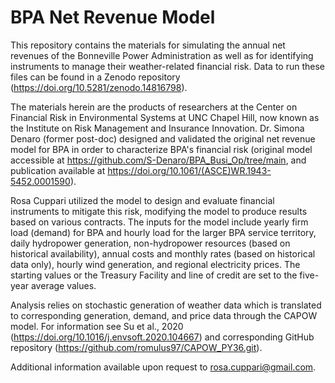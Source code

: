 # BPA Net Revenue Model
 
This repository contains the materials for simulating the annual net revenues of the Bonneville Power Administration as well as for identifying instruments to manage their weather-related financial risk. Data to run these files can be found in a Zenodo repository (https://doi.org/10.5281/zenodo.14816798).

The materials herein are the products of researchers at the Center on Financial Risk in Environmental Systems at UNC Chapel Hill, now known as the Institute on Risk Management and Insurance Innovation. Dr. Simona Denaro (former post-doc) designed and validated the original net revenue model for BPA in order to characterize BPA's financial risk (original model accessible at https://github.com/S-Denaro/BPA_Busi_Op/tree/main, and publication available at https://doi.org/10.1061/(ASCE)WR.1943-5452.0001590). 

Rosa Cuppari utilized the model to design and evaluate financial instruments to mitigate this risk, modifying the model to produce results based on various contracts. The inputs for the model include yearly firm load (demand) for BPA and hourly load for the larger BPA service territory, daily hydropower generation, non-hydropower resources (based on historical availability), annual costs and monthly rates (based on historical data only), hourly wind generation, and regional electricity prices. The starting values or the Treasury Facility and line of credit are set to the five-year average values. 

Analysis relies on stochastic generation of weather data which is translated to corresponding generation, demand, and price data through the CAPOW model. For information see Su et al., 2020 (https://doi.org/10.1016/j.envsoft.2020.104667) and corresponding GitHub repository (https://github.com/romulus97/CAPOW_PY36.git). 

Additional information available upon request to rosa.cuppari@gmail.com.
